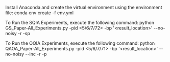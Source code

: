 

Install Anaconda and create the virtual environment using the environment file: conda env create -f env.yml

To Run the SQIA Experiments, execute the following command:
python GS_Paper-All_Experiments.py -pid <5/6/7/72> -bp '<result_location>' --no-noisy -r <repeat the experiment> -sp <delta>

To Run the OQIA Experiments, execute the following command:
python QAOA_Paper-All_Experiments.py -pid <5/6/7/71> -bp '<result_location>' --no-noisy --inc -r <repeat the experiment> -p <repetation depth of QAOA>
